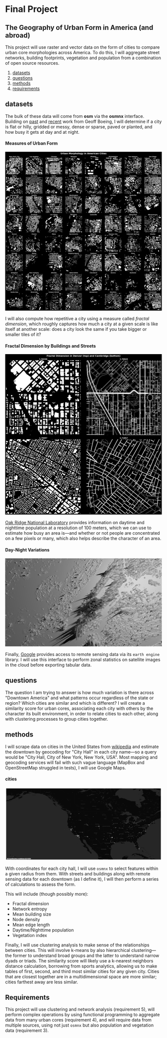 # Final Project
## The Geography of Urban Form in America (and abroad)

This project will use raster and vector data on the form of cities to compare urban core morphologies across America. To do this, I will aggregate street networks, building footprints, vegetation and population from a combination of open source resources.   

1. [datasets](#datasets)
2. [questions](#questions)
3. [methods](#methods)
4. [requirements](#requirements)

## datasets

The bulk of these data will come from **osm** via the **osmnx** interface. Building on [past](https://geoffboeing.com/2019/09/urban-street-network-orientation/) and [recent](https://geoffboeing.com/2020/11/off-grid-back-again/#more-5182) work from Geoff Boeing, I will determine if a city is flat or hilly, gridded or messy, dense or sparse, paved or planted, and how busy it gets at day and at night.

#### Measures of Urban Form
![](https://raw.githubusercontent.com/asrenninger/wrangling/master/viz/morphology.gif)

I will also compute how repetitive a city using a measure called *fractal dimension*, which roughly captures how much a city at a given scale is like itself at another scale: does a city look the same if you take bigger or smaller tiles of it?  

#### Fractal Dimension by Buildings and Streets
![](https://raw.githubusercontent.com/asrenninger/wrangling/master/viz/fractal-dimension.png)

[Oak Ridge National Laboratory](https://geoplatform.maps.arcgis.com/home/item.html?id=e431a6410145450aa56606568345765b) provides information on daytime and nighttime population at a resolution of 100 meters, which we can use to estimate how busy an area is—and whether or not people are concentrated on a few pixels or many, which also helps describe the character of an area.  

#### Day-Night Variations
![](https://raw.githubusercontent.com/asrenninger/wrangling/master/viz/spikes.gif)

Finally, [Google](https://developers.google.com/earth-engine/datasets) provides access to remote sensing data via its `earth engine` library. I will use this interface to perform zonal statistics on satellite images in the cloud before exporting tabular data.  

## questions

The question I am trying to answer is how much variation is there across "Downtown America" and what patterns occur regardless of the state or region? Which cities are similar and which is different? I will create a similarity score for urban cores, associating each city with others by the character its built environment, in order to relate cities to each other, along with clustering processes to group cities together.

## methods

I will scrape data on cities in the United States from [wikipedia](https://en.wikipedia.org/wiki/List_of_United_States_cities_by_population) and estimate the downtown by geocoding for "City Hall" in each city name—so a query would be "City Hall, City of New York, New York, USA". Most mapping and geocoding services will fail with such vague language (MapBox and OpenStreetMap struggled in tests), I will use Google Maps.

#### cities
![](https://raw.githubusercontent.com/asrenninger/wrangling/master/viz/context.png)

With coordinates for each city hall, I will use `osmnx` to select features within a given radius from them. With streets and buildings along with remote sensing data for each downtown (as I define it), I will then perform a series of calculations to assess the form.

This will include (though possibly more):
+ Fractal dimension
+ Network entropy
+ Mean building size
+ Node density
+ Mean edge length
+ Daytime/Nighttime population
+ Vegetation index

Finally, I will use clustering analysis to make sense of the relationships between cities. This will involve k-means by also hierarchical clustering—the former to understand broad groups and the latter to understand narrow dyads or triads. The similarity score will likely use a k-nearest neighbors distance calculation, borrowing from sports analytics, allowing us to make tables of first, second, and third most similar cities for any given city. Cities that are closest together are in a multidimensional space are more similar; cities farthest away are less similar.   

## Requirements

This project will use clustering and network analysis (requirement 5), will perform complex operations by using functional programming to aggregate data from many urban cores (requirement 4), and will require data from multiple sources, using not just `osmnx` but also population and vegetation data (requirement 3).

